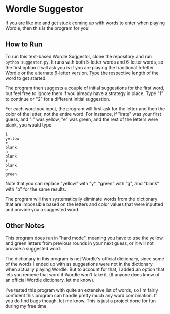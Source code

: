 # Wordle Suggestor

If you are like me and get stuck coming up with words to enter when playing Wordle, then this is the program
for you!

## How to Run
To run this text-based Wordle Suggestor, clone the repository and run `python suggestor.py`. 
It runs with both 5-letter words and 6-letter words, so the first option it will ask you is if you are playing the traditional 
5-letter Wordle or the alternate 6-letter version. Type the respective length of the word to get started.

The program then suggests a couple of initial suggestions for the first word, but feel free to ignore them if you
already have a strategy in place. Type "1" to continue  or "2" for a different initial suggestion. 

For each word you input, the program will first ask for the letter and then the color of the letter, not the entire
word. For instance, if "irate" was your first guess, and "i" was yellow, "e" was green, and the rest of the letters
were blank, you would type:

`i`  
`yellow`  
`r`  
`blank`  
`a`  
`blank`  
`t`  
`blank`  
`e`  
`green`

Note that you can replace "yellow" with "y", "green" with "g", and "blank" with "b" for the same results. 

The program will then systematically eliminate words from the dictionary that are impossible based on the
letters and color values that were inputted and provide you a suggested word.

## Other Notes

This program does run in "hard mode", meaning you have to use the yellow and green letters from previous 
rounds in your next guess, or it will not provide a suggested word. 

The dictionary in this program is not Wordle's official dictionary, since some of the
words I ended up with as suggestions were not in the dictionary when actually playing Wordle. But to account 
for that, I added an option that lets you remove that word if Wordle won't take it. (If anyone does know of an official
Wordle dictionary, let me know). 

I've tested this program with quite an extensive list of words, so I'm fairly confident this program can handle
pretty much any word combination. If you do find bugs though, let me know. This is just a project done for fun
during my free time. 